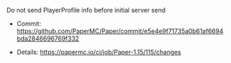 Do not send PlayerProfile info before initial server send

* Commit: https://github.com/PaperMC/Paper/commit/e5e4e9f71735a0b61af6694bda2846696769f332

* Details: https://papermc.io/ci/job/Paper-1.15/115/changes
